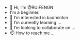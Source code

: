 - 👋 Hi, I’m @RUIFENGN
- I'm a beginner.  
- 👀 I’m interested in badminton
- 🌱 I’m currently learning ...
- 💞️ I’m looking to collaborate on ...
- 📫 How to reach me ...

<!---
RUIFENGN/RUIFENGN is a ✨ special ✨ repository because its `README.md` (this file) appears on your GitHub profile.
You can click the Preview link to take a look at your changes.
--->
